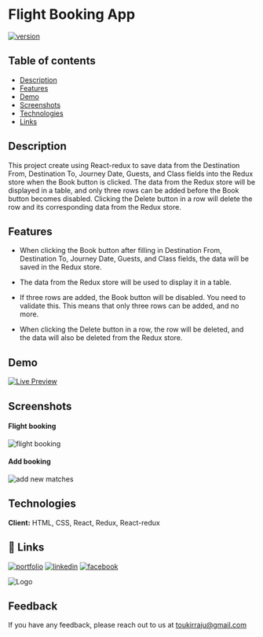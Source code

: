 
# Flight Booking App




[![version](https://img.shields.io/badge/version-1.0-green)]()
## Table of contents
* [Description](#description)
* [Features](#features)
* [Demo](#demo)
* [Screenshots](#screenshots)
* [Technologies](#technologies)
* [Links](#links)

## Description 
This project create using React-redux to save data from the Destination From, Destination To, Journey Date, Guests, and Class fields into the Redux store when the Book button is clicked. The data from the Redux store will be displayed in a table, and only three rows can be added before the Book button becomes disabled. Clicking the Delete button in a row will delete the row and its corresponding data from the Redux store.


## Features

* When clicking the Book button after filling in Destination From, Destination To, Journey Date, Guests, and Class fields, the data will be saved in the Redux store.

* The data from the Redux store will be used to display it in a table.

* If three rows are added, the Book button will be disabled. You need to validate this. This means that only three rows can be added, and no more.

* When clicking the Delete button in a row, the row will be deleted, and the data will also be deleted from the Redux store.


## Demo


[![Live Preview](https://img.shields.io/badge/Live%20Preview-g?style=for-the-badge&logoColor=white)](https://flightbooking-tr.netlify.app/)



## Screenshots
#### Flight booking
![flight booking](https://res.cloudinary.com/dzia9ksjr/image/upload/v1679155776/Flight%20booking/flightBooking_g5rnj6.png)
#### Add booking
![add new matches](https://res.cloudinary.com/dzia9ksjr/image/upload/v1679155776/Flight%20booking/booked_nwczmy.png)
## Technologies

**Client:** HTML, CSS, React, Redux, React-redux



## 🔗 Links
[![portfolio](https://img.shields.io/badge/my_portfolio-000?style=for-the-badge&logo=ko-fi&logoColor=white)](https://toukirraju.github.io/portfolio/)
[![linkedin](https://img.shields.io/badge/linkedin-0A66C2?style=for-the-badge&logo=linkedin&logoColor=white)](https://www.linkedin.com/in/toukir-raju)
[![facebook](https://img.shields.io/badge/facebook-1DA1F2?style=for-the-badge&logo=facebook&logoColor=white)](https://www.facebook.com/toukirraju007/)


![Logo](https://res.cloudinary.com/dzia9ksjr/image/upload/v1679146813/Scoreboard%20app/Logos/TR_aozmc6.png)


## Feedback

If you have any feedback, please reach out to us at toukirraju@gmail.com

